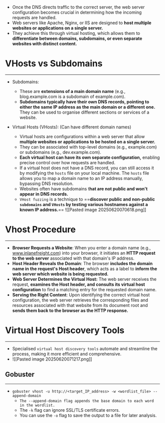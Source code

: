 - Once the DNS directs traffic to the correct server, the web server configuration becomes crucial in determining how the incoming requests are handled.
- Web servers like Apache, Nginx, or IIS are designed to **host multiple websites or applications on a single server.** 
- They achieve this through virtual hosting, which allows them to **differentiate between domains, subdomains, or even separate websites with distinct content.**

# VHosts vs Subdomains
---
- Subdomains: 
	- These are **extensions of a main domain name** (e.g., blog.example.com is a subdomain of example.com). 
	- **Subdomains typically have their own DNS records, pointing to either the same IP address as the main domain or a different one.** They can be used to organise different sections or services of a website.
	
- Virtual Hosts (VHosts):  (Can have different domain names)
	- Virtual hosts are configurations within a web server that allow **multiple websites or applications to be hosted on a single server.** 
	- They can be associated with top-level domains (e.g., example.com) or subdomains (e.g., dev.example.com). 
	- **Each virtual host can have its own separate configuration,** enabling precise control over how requests are handled.
	- If a virtual host does not have a DNS record, you can still access it by modifying the `hosts` file on your local machine. The `hosts` file allows you to map a domain name to an IP address manually, bypassing DNS resolution.
	- Websites often have subdomains t**hat are not public and won't appear in DNS records.** 
	- `VHost fuzzing` is a technique to ==**discover public and non-public `subdomains` and `VHosts` by testing various hostnames against a known IP address.**==
		![[Pasted image 20250620070618.png]]

# Vhost Procedure
---
- **Browser Requests a Website**: When you enter a domain name (e.g., www.inlanefreight.com) into your browser, it initiates an **HTTP request to the web server** associated with that domain's IP address.
- **Host Header Reveals the Domain**: The browser **includes the domain name in the request's Host header**, which acts as a label to **inform the web server which website is being requested.**
- **Web Server Determines the Virtual Host:** The web server receives the request, **examines the Host header, and consults its virtual host configuration** to find a matching entry for the requested domain name.
- **Serving the Right Content**: Upon identifying the correct virtual host configuration, the web server retrieves the corresponding files and resources associated with that website from its document root and **sends them back to the browser as the HTTP response.**

# Virtual Host Discovery Tools
---
- Specialised `virtual host discovery tools` automate and streamline the process, making it more efficient and comprehensive. 
- ![[Pasted image 20250620071217.png]]
## Gobuster
---
- `gobuster vhost -u http://<target_IP_address> -w <wordlist_file> --append-domain`
	- `The --append-domain flag appends the base domain to each word in the wordlist.`
	- The `-k` flag can ignore SSL/TLS certificate errors.
	- You can use the `-o` flag to save the output to a file for later analysis.